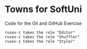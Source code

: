 # Towns for SoftUni
Code for the Git and GitHub Exercise

	rusev-z takes the role "Editor"
	rusev-z takes the role "Shuffler"
	rusev-z takes the role "Styler"
